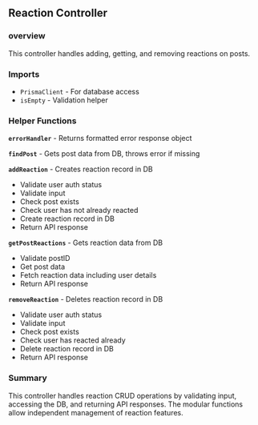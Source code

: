 ## Reaction Controller

### overview

This controller handles adding, getting, and removing reactions on posts.

### Imports

- `PrismaClient` - For database access
- `isEmpty` - Validation helper

### Helper Functions

**`errorHandler`** - Returns formatted error response object

**`findPost`** - Gets post data from DB, throws error if missing

**`addReaction`** - Creates reaction record in DB

- Validate user auth status
- Validate input
- Check post exists
- Check user has not already reacted
- Create reaction record in DB
- Return API response

**`getPostReactions`** - Gets reaction data from DB

- Validate postID
- Get post data
- Fetch reaction data including user details
- Return API response

**`removeReaction`** - Deletes reaction record in DB

- Validate user auth status
- Validate input
- Check post exists
- Check user has reacted already
- Delete reaction record in DB
- Return API response

### Summary

This controller handles reaction CRUD operations by validating input, accessing the DB, and returning API responses. The modular functions allow independent management of reaction features.
